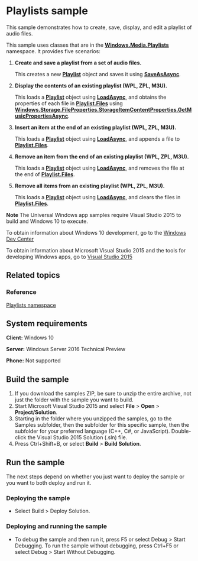 <!--
  category: AudioVideoAndCamera
  samplefwlink: http://go.microsoft.com/fwlink/p/?LinkId=624039&clcid=0x409
-->

# Playlists sample

This sample demonstrates how to create, save, display, and edit a playlist of audio files.

This sample uses classes that are in the [**Windows.Media.Playlists**](http://msdn.microsoft.com/library/windows/apps/br206938) namespace. It provides five scenarios:

1.  **Create and save a playlist from a set of audio files.**

    This creates a new [**Playlist**](http://msdn.microsoft.com/library/windows/apps/br206904) object and saves it using [**SaveAsAsync**](http://msdn.microsoft.com/library/windows/apps/hh768260).

2.  **Display the contents of an existing playlist (WPL, ZPL, M3U).**

    This loads a [**Playlist**](http://msdn.microsoft.com/library/windows/apps/br206904) object using [**LoadAsync**](http://msdn.microsoft.com/library/windows/apps/br206934), and obtains the properties of each file in [**Playlist.Files**](http://msdn.microsoft.com/library/windows/apps/br206933) using [**Windows.Storage.FileProperties.StorageItemContentProperties.GetMusicPropertiesAsync**](http://msdn.microsoft.com/library/windows/apps/hh770649).

3.  **Insert an item at the end of an existing playlist (WPL, ZPL, M3U).**

    This loads a [**Playlist**](http://msdn.microsoft.com/library/windows/apps/br206904) object using [**LoadAsync**](http://msdn.microsoft.com/library/windows/apps/br206934), and appends a file to [**Playlist.Files**](http://msdn.microsoft.com/library/windows/apps/br206933).

4.  **Remove an item from the end of an existing playlist (WPL, ZPL, M3U).**

    This loads a [**Playlist**](http://msdn.microsoft.com/library/windows/apps/br206904) object using [**LoadAsync**](http://msdn.microsoft.com/library/windows/apps/br206934), and removes the file at the end of [**Playlist.Files**](http://msdn.microsoft.com/library/windows/apps/br206933).

5.  **Remove all items from an existing playlist (WPL, ZPL, M3U).**

    This loads a [**Playlist**](http://msdn.microsoft.com/library/windows/apps/br206904) object using [**LoadAsync**](http://msdn.microsoft.com/library/windows/apps/br206934), and clears the files in [**Playlist.Files**](http://msdn.microsoft.com/library/windows/apps/br206933).

**Note** The Universal Windows app samples require Visual Studio 2015 to build and Windows 10 to execute.
 
To obtain information about Windows 10 development, go to the [Windows Dev Center](https://dev.windows.com)

To obtain information about Microsoft Visual Studio 2015 and the tools for developing Windows apps, go to [Visual Studio 2015](http://go.microsoft.com/fwlink/?LinkID=532422)

## Related topics

### Reference

[Playlists namespace](http://msdn.microsoft.com/library/windows/apps/br206938)

## System requirements

**Client:** Windows 10

**Server:** Windows Server 2016 Technical Preview

**Phone:** Not supported

## Build the sample

1. If you download the samples ZIP, be sure to unzip the entire archive, not just the folder with the sample you want to build. 
2. Start Microsoft Visual Studio 2015 and select **File** \> **Open** \> **Project/Solution**.
3. Starting in the folder where you unzipped the samples, go to the Samples subfolder, then the subfolder for this specific sample, then the subfolder for your preferred language (C++, C#, or JavaScript). Double-click the Visual Studio 2015 Solution (.sln) file.
4. Press Ctrl+Shift+B, or select **Build** \> **Build Solution**.

## Run the sample

The next steps depend on whether you just want to deploy the sample or you want to both deploy and run it.

### Deploying the sample

- Select Build > Deploy Solution. 

### Deploying and running the sample

- To debug the sample and then run it, press F5 or select Debug >  Start Debugging. To run the sample without debugging, press Ctrl+F5 or select Debug > Start Without Debugging. 

